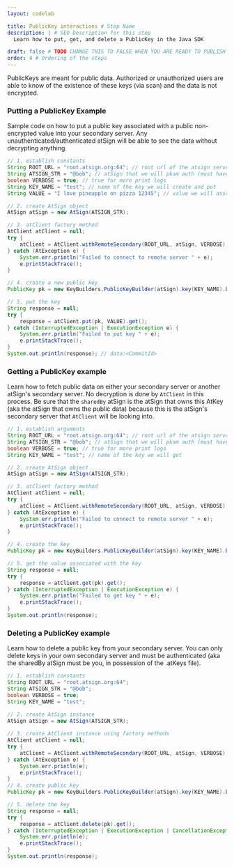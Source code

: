 ```yaml
---
layout: codelab

title: PublicKey interactions # Step Name
description: | # SEO Description for this step
  Learn how to put, get, and delete a PublicKey in the Java SDK

draft: false # TODO CHANGE THIS TO FALSE WHEN YOU ARE READY TO PUBLISH THE PAGE
order: 4 # Ordering of the steps
---
```


PublicKeys are meant for public data. Authorized or unauthorized users are able to know of the existence of these keys (via scan) and the data is not encrypted.

### Putting a PublicKey Example
Sample code on how to put a public key associated with a public non-encrypted value into your secondary server. Any unauthenticated/authenticated atSign will be able to see the data without decrypting anything.

```java
// 1. establish constants
String ROOT_URL = "root.atsign.org:64"; // root url of the atsign server for fetching secondary address
String ATSIGN_STR = "@bob"; // atSign that we will pkam auth (must have keys in keys directory) 
boolean VERBOSE = true; // true for more print logs 
String KEY_NAME = "test"; // name of the key we will create and put
String VALUE = "I love pineapple on pizza 12345"; // value we will associate with the key

// 2. create AtSign object
AtSign atSign = new AtSign(ATSIGN_STR);

// 3. atClient factory method
AtClient atClient = null;
try {
    atClient = AtClient.withRemoteSecondary(ROOT_URL, atSign, VERBOSE);
} catch (AtException e) {
    System.err.println("Failed to connect to remote server " + e);
    e.printStackTrace();
}

// 4. create a new public key
PublicKey pk = new KeyBuilders.PublicKeyBuilder(atSign).key(KEY_NAME).build();

// 5. put the key
String response = null;
try {
    response = atClient.put(pk, VALUE).get();
} catch (InterruptedException | ExecutionException e) {
    System.err.println("Failed to put key " + e);
    e.printStackTrace();
}
System.out.println(response); // data:<CommitId>
```

### Getting a PublicKey example
Learn how to fetch public data on either your secondary server or another atSign's secondary server. No decryption is done by `AtClient` in this process. Be sure that the `sharedBy` atSign is the atSign that owns this AtKey (aka the atSign that owns the public data) because this is the atSign's secondary server that `AtClient` will be looking into.
```java
// 1. establish arguments
String ROOT_URL = "root.atsign.org:64"; // root url of the atsign server for fetching secondary address
String ATSIGN_STR = "@bob"; // atSign that we will pkam auth (must have keys in keys directory)
boolean VERBOSE = true; // true for more print logs
String KEY_NAME = "test"; // name of the key we will get

// 2. create AtSign object
AtSign atSign = new AtSign(ATSIGN_STR);

// 3. atClient factory method
AtClient atClient = null;
try {
    atClient = AtClient.withRemoteSecondary(ROOT_URL, atSign, VERBOSE);
} catch (AtException e) {
    System.err.println("Failed to connect to remote server " + e);
    e.printStackTrace();
}

// 4. create the key
PublicKey pk = new KeyBuilders.PublicKeyBuilder(atSign).key(KEY_NAME).build();

// 5. get the value associated with the key
String response = null;
try {
    response = atClient.get(pk).get();
} catch (InterruptedException | ExecutionException e) {
    System.err.println("Failed to get key " + e);
    e.printStackTrace();
}
System.out.println(response);
```

### Deleting a PublicKey example
Learn how to delete a public key from your secondary server. You can only delete keys in your own secondary server and must be authenticated (aka the sharedBy atSign must be you, in possession of the .atKeys file).
```java
// 1. establish constants
String ROOT_URL = "root.atsign.org:64";
String ATSIGN_STR = "@bob";
boolean VERBOSE = true;
String KEY_NAME = "test";

// 2. create AtSign instance
AtSign atSign = new AtSign(ATSIGN_STR);
        
// 3. create AtClient instance using factory methods
AtClient atClient = null;
try {
    atClient = AtClient.withRemoteSecondary(ROOT_URL, atSign, VERBOSE);
} catch (AtException e) {
    System.err.println(e);
    e.printStackTrace();
}
// 4. create public key
PublicKey pk = new KeyBuilders.PublicKeyBuilder(atSign).key(KEY_NAME).build();

// 5. delete the key
String response = null;
try {
    response = atClient.delete(pk).get();
} catch (InterruptedException | ExecutionException | CancellationException e) {
    System.err.println(e);
    e.printStackTrace();
}
System.out.println(response);
```